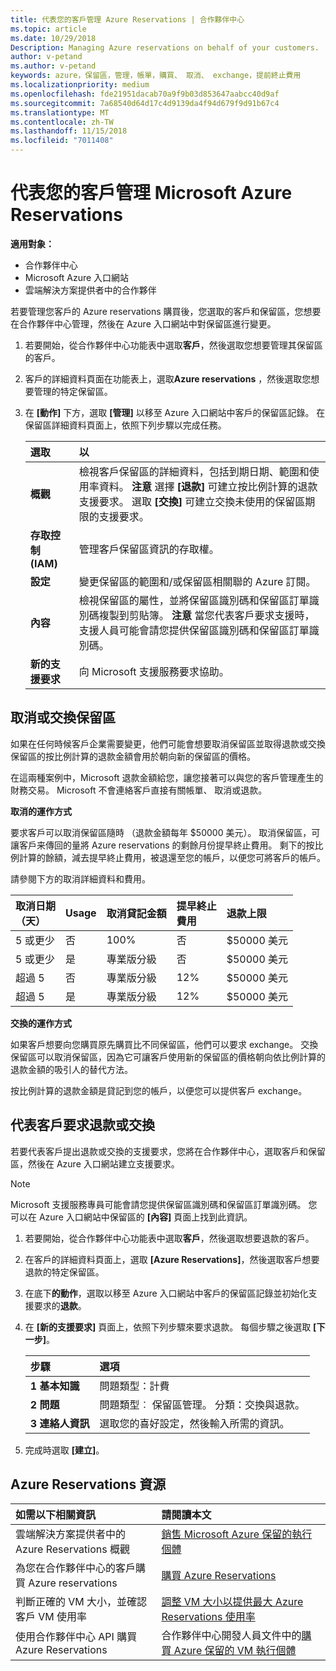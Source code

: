 ```yaml
---
title: 代表您的客戶管理 Azure Reservations | 合作夥伴中心
ms.topic: article
ms.date: 10/29/2018
Description: Managing Azure reservations on behalf of your customers.
author: v-petand
ms.author: v-petand
keywords: azure，保留區，管理，帳單，購買、 取消、 exchange，提前終止費用
ms.localizationpriority: medium
ms.openlocfilehash: fde21951dacab70a9f9b03d853647aabcc40d9af
ms.sourcegitcommit: 7a68540d64d17c4d9139da4f94d679f9d91b67c4
ms.translationtype: MT
ms.contentlocale: zh-TW
ms.lasthandoff: 11/15/2018
ms.locfileid: "7011408"
---
```

# <a name="manage-microsoft-azure-reservations-on-behalf-of-your-customers"></a>代表您的客戶管理 Microsoft Azure Reservations

**適用對象：**

-  合作夥伴中心
-  Microsoft Azure 入口網站
-  雲端解決方案提供者中的合作夥伴

若要管理您客戶的 Azure reservations 購買後，您選取的客戶和保留區，您想要在合作夥伴中心管理，然後在 Azure 入口網站中對保留區進行變更。 

1. 若要開始，從合作夥伴中心功能表中選取**客戶**，然後選取您想要管理其保留區的客戶。 

2. 客戶的詳細資料頁面在功能表上，選取**Azure reservations** ，然後選取您想要管理的特定保留區。  

3. 在 **\[動作\]** 下方，選取 **\[管理\]** 以移至 Azure 入口網站中客戶的保留區記錄。 在保留區詳細資料頁面上，依照下列步驟以完成任務。  

    | **選取**   | **以**    |
    |:-----------------------------|:-----------------|
    | **概觀**   | 檢視客戶保留區的詳細資料，包括到期日期、範圍和使用率資料。 **注意** 選擇 **\[退款\]** 可建立按比例計算的退款支援要求。 選取 **\[交換\]** 可建立交換未使用的保留區期限的支援要求。  
    | **存取控制 (IAM)**   | 管理客戶保留區資訊的存取權。|
    | **設定**   | 變更保留區的範圍和/或保留區相關聯的 Azure 訂閱。    |
    | **內容**   | 檢視保留區的屬性，並將保留區識別碼和保留區訂單識別碼複製到剪貼簿。 **注意** 當您代表客戶要求支援時，支援人員可能會請您提供保留區識別碼和保留區訂單識別碼。    |
    | **新的支援要求**    | 向 Microsoft 支援服務要求協助。   |
 
## <a name="cancel-or-exchange-a-reservation"></a>取消或交換保留區 

如果在任何時候客戶企業需要變更，他們可能會想要取消保留區並取得退款或交換保留區的按比例計算的退款金額會用於朝向新的保留區的價格。

在這兩種案例中，Microsoft 退款金額給您，讓您接著可以與您的客戶管理產生的財務交易。 Microsoft 不會連絡客戶直接有關帳單、 取消或退款。   
 

**取消的運作方式**

要求客戶可以取消保留區隨時 （退款金額每年 $50000 美元）。 取消保留區，可讓客戶来傳回的量將 Azure reservations 的剩餘月份提早終止費用。 剩下的按比例計算的餘額，減去提早終止費用，被退還至您的帳戶，以便您可將客戶的帳戶。 

請參閱下方的取消詳細資料和費用。


|**取消日期**<br> （天）   |**Usage**    |**取消貸記金額**  |**提早終止**<br> 費用    |**退款上限** | 
|:----------------------------------|:------------|:-----------|:--------------------------------|:--------------|
|5 或更少                         | 否          | 100%       | 否                              | $50000 美元   |
|5 或更少                         | 是         | 專業版分級  | 否                              | $50000 美元   |
|超過 5                        | 否          | 專業版分級  | 12%                             | $50000 美元   |
|超過 5                        | 是         | 專業版分級  | 12%                             | $50000 美元   |


**交換的運作方式** 

如果客戶想要向您購買原先購買比不同保留區，他們可以要求 exchange。 交換保留區可以取消保留區，因為它可讓客戶使用新的保留區的價格朝向依比例計算的退款金額的吸引人的替代方法。 

按比例計算的退款金額是貸記到您的帳戶，以便您可以提供客戶 exchange。


## <a name="request-a-refund-or-exchange-on-behalf-of-a-customer"></a>代表客戶要求退款或交換 

若要代表客戶提出退款或交換的支援要求，您將在合作夥伴中心，選取客戶和保留區，然後在 Azure 入口網站建立支援要求。 

>[!NOTE]
>Microsoft 支援服務專員可能會請您提供保留區識別碼和保留區訂單識別碼。 您可以在 Azure 入口網站中保留區的 **\[內容\]** 頁面上找到此資訊。 

1. 若要開始，從合作夥伴中心功能表中選取**客戶**，然後選取想要退款的客戶。 

2. 在客戶的詳細資料頁面上，選取 **\[Azure Reservations\]**，然後選取客戶想要退款的特定保留區。  

3. 在底下**的動作**，選取以移至 Azure 入口網站中客戶的保留區記錄並初始化支援要求的**退款**。  

4. 在 **\[新的支援要求\]** 頁面上，依照下列步驟來要求退款。 每個步驟之後選取 **\[下一步\]**。 

    |**步驟**                    |**選項**    |
    |:---------------------------|:-----------------|
    |**1 基本知識**                |問題類型：計費  |
    |**2 問題**               |問題類型︰ 保留區管理。 分類：交換與退款。 |
    |**3 連絡人資訊**   |選取您的喜好設定，然後輸入所需的資訊。 

5.  完成時選取 **\[建立\]**。

## <a name="azure-reservations-resources"></a>Azure Reservations 資源
|**如需以下相關資訊**   |**請閱讀本文**    |
|:-----------------------------|:-----------------|
|雲端解決方案提供者中的 Azure Reservations 概觀  | [銷售 Microsoft Azure 保留的執行個體](azure-reservations.md) |
|為您在合作夥伴中心的客戶購買 Azure reservations   |[購買 Azure Reservations](azure-reservations-buying.md) |
|判斷正確的 VM 大小，並確認客戶 VM 使用率   |[調整 VM 大小以提供最大 Azure Reservations 使用率](azure-usage.md)   |
|使用合作夥伴中心 API 購買 Azure Reservations | 合作夥伴中心開發人員文件中的[購買 Azure 保留的 VM 執行個體](https://docs.microsoft.com/partner-center/develop/purchase-azure-reservations)

